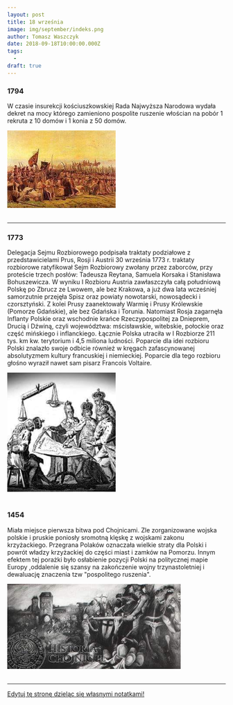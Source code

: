 ```yaml
---
layout: post
title: 18 września
image: img/september/indeks.png
author: Tomasz Waszczyk
date: 2018-09-18T10:00:00.000Z
tags:
  - 
draft: true
---
```


### 1794

W czasie insurekcji kościuszkowskiej Rada Najwyższa Narodowa wydała dekret na mocy którego zamieniono pospolite ruszenie włościan na pobór 1 rekruta z 10 domów i 1 konia z 50 domów.

<img src="./img/september/rada.jpg"><br><br>

---

### 1773

Delegacja Sejmu Rozbiorowego podpisała traktaty podziałowe z przedstawicielami Prus, Rosji i Austrii
30 września 1773 r. traktaty rozbiorowe
ratyfikował Sejm Rozbiorowy zwołany przez
zaborców, przy proteście trzech posłów:
Tadeusza Reytana, Samuela Korsaka i
Stanisława Bohuszewicza.
W wyniku I Rozbioru Austria zawłaszczyła całą
południową Polskę po Zbrucz ze Lwowem, ale
bez Krakowa, a już dwa lata wcześniej
samorzutnie przejęła Spisz oraz powiaty
nowotarski, nowosądecki i czorsztyński. Z kolei
Prusy zaanektowały Warmię i Prusy Królewskie
(Pomorze Gdańskie), ale bez Gdańska i Torunia.
Natomiast Rosja zagarnęła Inflanty Polskie oraz wschodnie krańce Rzeczypospolitej za
Dnieprem, Drucią i Dźwiną, czyli województwa:
mścisławskie, witebskie, połockie oraz część
mińskiego i inflanckiego. Łącznie Polska utraciła w I Rozbiorze 211 tys. km kw. terytorium i 4,5 miliona ludności.
Poparcie dla idei rozbioru Polski znalazło swoje odbicie również w kręgach zafascynowanej absolutyzmem kultury francuskiej i niemieckiej. Poparcie dla tego rozbioru głośno wyraził nawet sam pisarz Francois Voltaire.

<img src="./img/september/sejmrozbiorowy.jpg"><br><br>

### 1454

Miała miejsce pierwsza bitwa pod Chojnicami.
Zle zorganizowane wojska polskie i pruskie poniosły sromotną klęskę z wojskami zakonu krzyżackiego.
Przegrana Polaków oznaczała wielkie straty dla Polski i powrót władzy krzyżackiej do części miast i zamków na Pomorzu. Innym efektem tej porażki było osłabienie pozycji Polski na politycznej mapie Europy ,oddalenie się szansy na zakończenie wojny trzynastoletniej i dewaluację znaczenia tzw "pospolitego ruszenia".

<img src="./img/september/chojnice.jpg"><br><br>

---

<a href="https://github.com/TomaszWaszczyk/historia.waszczyk.com/edit/master/src/content/september-18.md" target="_blank">Edytuj tę stronę dzieląc się własnymi notatkami!</a>
